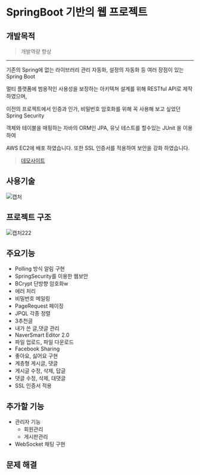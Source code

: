 # SpringBoot 기반의 웹 프로젝트


## 개발목적  
>개발역량 향상
<hr>

기존의 Spring에 없는 라이브러리 관리 자동화, 설정의 자동화 등 여러 장점이 있는 Spring Boot 

멀티 플랫폼에 범용적인 사용성을 보장하는 아키텍쳐 설계를 위해 RESTful API로 제작하였으며,

이전의 프로젝트에서 인증과 인가, 비밀번호 암호화를 위해 꼭 사용해 보고 싶었던 Spring Security

객체와 테이블을 매핑하는 자바의 ORM인 JPA, 유닛 테스트를 할수있는 JUnit 을 이용하여 

AWS EC2에 배포 하였습니다. 또한 SSL 인증서를 적용하여 보안을 강화 하였습니다.


> [데모사이트](https://www.dodgedot.ml/)

## 사용기술


![캡처](https://user-images.githubusercontent.com/49933141/80899570-46053a00-8d4c-11ea-9127-6138c953a721.PNG)


## 프로젝트 구조


![캡처222](https://user-images.githubusercontent.com/49933141/80899843-59b0a080-8d4c-11ea-8d34-7d27c789bff9.PNG)

## 주요기능
  * Polling 방식 알림 구현
  * SpringSecurity를 이용한 웹보안
  * BCrypt 단방향 암호화w
  * 에러 처리
  * 비밀번호 메일링
  * PageRequest 페이징
  * JPQL 각종 정렬
  * 3추천글
  * 내가 쓴 글,댓글 관리
  * NaverSmart Editor 2.0 
  * 파일 업로드, 파일 다운로드
  * Facebook Sharing
  * 좋아요, 싫어요 구현
  * 계층형 게시글, 댓글
  * 게시글 수정, 삭제, 답글
  * 댓글 수정, 삭제, 대댓글
  * SSL 인증서 적용
  
## 추가할 기능
* 관리자 기능
  * 회원관리
  * 게시판관리
* WebSocket 채팅 구현

## 문제 해결



